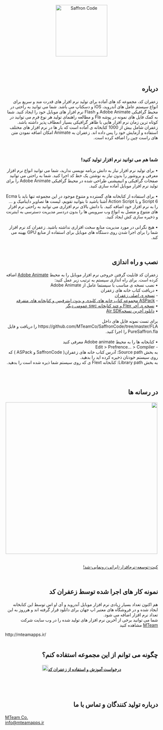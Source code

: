 <p align="center" >
    <a href="https://github.com/MTeamCo/SaffronCode"><img  width="170px" src="https://www.imageupload.co.uk/images/2018/04/12/SafronCode_Logo_Fin.png" alt="Saffron Code"></a>
    
    
</p>

<br>
<br>
<br>


## <p dir="rtl">درباره</p>
<p dir="rtl">زعفران کد، مجموعه کد های آماده برای تولید نرم افزار های قدرت مند و سریع برای انواع سیستم عامل های آندروید، iOS و دسکتاپ می باشد. شما می توانید به راحتی در محیط گرافیکی Adobe Animate و Flash نرم افزار های موبایل خود را ایجاد کنید. شما به کمک فایل های نمونه در پوشه Fla و مطالعه راهنمای تولید هر نوع فرم می توانید در کوتاه ترین زمان نرم افزار هایی با ظاهر گرافیکی بسیار انعطاف پذیر داشته باشد. زعفران شامل بیش از 1000 کتابخانه ی آماده است که بار ها در نرم افزار های مختلف استفاده و آزمایش خود را پس داده اند. زعفران به Animate امکان اضافه نمودن متن های راست چین را اضافه کرده است.
</p>

<br>

### <p dir="rtl">شما هم می توانید نرم افزار تولید کنید!</p>
<p dir="rtl">
• برای تولید نرم افزار نیاز به دانش برنامه نویسی ندارید، شما می توانید انواع نرم افزار معرفی و بروشور را بدون نیاز به نوشتن یک خط کد اجرا کنید. شما به راحتی می توانید صفحات گرافیکی و انیمیشنی طراحی شده در محیط گرافیکی Adobe Animate را برای تولید نرم افزار موبایل آماده سازی کنید. <br><br>
• برای استفاده از کتابخانه های گسترده و متنوع موجود در این مجموعه تنها باید با Ecma Script 6 و یا Action Script آشنا باشید تا بتوانید تقویم، لیست ها تصاویر داینامیک و ... را به نرم افزار خود اضافه کنید.
با دانش بالای نرم افزاری می توانید به راحتی نرم افزار های متنوع و متصل به انواع وب سرویس ها را بدون دردسر  مدیریت دسترسی به اینترنت و ذخیره سازی کش ایجاد کنید.<br><br>
• هیچ نگرانی در مورد مدیریت منابع سخت افزاری نداشته باشید. زعفران کد نرم افزار شما را برای اجرا شدن روی دستگاه های موبایل برای استفاده از منابع GPU بهینه می کند.
</p>
<br>

## <p dir="rtl">نصب و راه اندازی</p>
<p dir="rtl">
    زعفران کد قابلیت گرفتن خروجی نرم افزار موبایل را به محیط <a href="https://www.adobe.com/products/animate.html">Adobe Animate</a> اضافه کرده است. برای راه اندازی سیستم به ترتیب زیر عمل کنید:<br>
•    نصب نسخه ی مناسب با سیستما عامل از Adobe Animate<br>
• دریافت کتاب خانه های زعفران<br>
    - <a href="https://github.com/MTeamCo/SaffronCode">نسخه ی اصلی زعفران</a><br>
    - <a href="https://github.com/MTeamCo/ASPack">ASPack مجموعه کتاب خانه های کلیدی و بدون اینترفیس و کتابخانه های متفرقه</a><br>
• <a href="https://github.com/MTeamCo/FlexLibs-andOthers">نسخه ی آخر Flex و چند کتابخانه swc عمومی دیگر</a><br>
• <a href="https://www.adobe.com/devnet/air/air-sdk-download.html">دانلود آخرین نسخهAir SDK</a><br>
    <br>
برای تست نمونه فایل های داخل https://github.com/MTeamCo/SaffronCode/tree/master/FLA را دریافت و فایل PureSaffron.fla را اجرا کنید.<br>
<br>
• کتابخانه ها را به محیط Adobe animate معرفی کنید<br>
    - Edit > Prefrence... > Compiler<br>
    به بخش Source path: آدرس کتاب خانه های زعفران( SaffronCode و ASPack ) که روی سیستم خودتان ذخیره کرده اید را بدهید.<br>
    به بخش Library path: کتابخانه Flext ی که روی سیستم شما ذیره شده است را بدهید.<br>
    <br>
</p>
<br>

## <p dir="rtl">در رسانه ها</p>
<p align="center" dir="rtl"><a href="https://www.aparat.com/v/Kc5PS"><img width="500" src="http://oi65.tinypic.com/2euiowm.jpg"/><a><br><br></p><p dir="rtl"><a href="http://nopana.ir/post/2913/%DA%A9%DB%8C%D8%AA-%D8%AA%D9%88%D8%B3%D8%B9%D9%87-%D9%86%D8%B1%D9%85%E2%80%8C%D8%A7%D9%81%D8%B2%D8%A7%D8%B1-%D8%A7%DB%8C%D8%B1%D8%A7%D9%86%DB%8C-%D8%B1%D9%88%D9%86%D9%85%D8%A7%DB%8C%DB%8C-%D8%B4%D8%AF!">کیت-توسعه-نرم‌افزار-ایرانی-رونمایی-شد!</a></p>
<br>


## <p dir="rtl">نمونه کار های اجرا شده توسط زعفران کد</p>
 <p dir="rtl">هم اکنون تعداد بسیار زیادی نرم افزار موبایل آندروید و آی او اس توسط این کتابخانه ایجاد شده و در فروشگاه های معتبر اپ جهان برای دانلود قرار گرفته اند و هرروز به این تعداد نرم افزار اضافه می شود.<br>
شما می توانید برخی از آخرین نرم افزار های تولید شده را در وب سایت شرکت <a href="http://mteamapps.ir/">MTeam</a> مشاهده کنید</p>
http://mteamapps.ir/
<br>
<br>

## <p dir="rtl">چگونه می توانم از این مجموعه استفاده کنم؟</p>
<p align="center"><a href="https://gitter.im/Saffron-Code/Registeration"><strong><img src="https://image.flaticon.com/icons/svg/157/157949.svg" width="20px"/>درخواست آموزش و استفاده از زعفران کد</p></strong></a>
<br>
<br>
<br>

## <p dir="rtl">درباره تولید کنندگان و تماس با ما</p>
<a href="http://mteamapps.ir/">MTeam Co.</a><br>
<a href="mailto:info@mteamapps.ir">info@mteamapps.ir</a>
